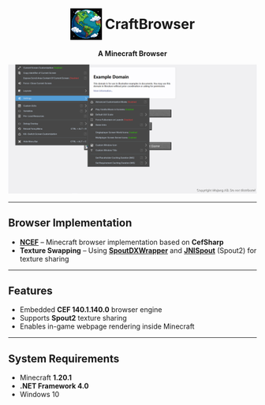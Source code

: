 <h1 align="center">
  <img src=".readme/logo.png" width="64" alt="CraftBrowser Logo" style="vertical-align: middle;"/>
  <span style="vertical-align: middle;">CraftBrowser</span>
</h1>
<p align="center">
  <b>A Minecraft Browser</b>
</p>

<p align="center">
  <img src=".readme/8e384c4e-a15b-4704-b375-455eeb24166b.png" width="900" alt="CraftBrowser Preview"/>
</p>

---

## Browser Implementation

- **[NCEF](https://github.com/GaoXanSheng/NCEF)** – Minecraft browser implementation based on **CefSharp**
- **Texture Swapping** – Using **[SpoutDXWrapper](https://github.com/GaoXanSheng/NCEF/tree/master/SpoutDXWrapper)** and **[JNISpout](https://github.com/leadedge/SpoutProcessing)** (Spout2) for texture sharing
---

## Features

- Embedded **CEF 140.1.140.0** browser engine
- Supports **Spout2** texture sharing
- Enables in-game webpage rendering inside Minecraft

---

## System Requirements

- Minecraft **1.20.1**
- **.NET Framework 4.0**
- Windows 10

